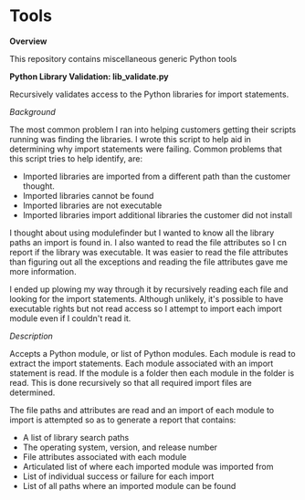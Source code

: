 # Tools

**Overview**

This repository contains miscellaneous generic Python tools

**Python Library Validation: lib_validate.py**

Recursively validates access to the Python libraries for import statements.

*Background*

The most common problem I ran into helping customers getting their scripts running was finding the libraries. I wrote
this script to help aid in determining why import statements were failing. Common problems that this script tries to
help identify, are:

* Imported libraries are imported from a different path than the customer thought.
* Imported libraries cannot be found
* Imported libraries are not executable
* Imported libraries import additional libraries the customer did not install

I thought about using modulefinder but I wanted to know all the library paths an import is found in. I also wanted to
read the file attributes so I cn report if the library was executable. It was easier to read the file attributes than
figuring out all the exceptions and reading the file attributes gave me more information.

I ended up plowing my way through it by recursively reading each file and looking for the import statements. Although
unlikely, it's possible to have executable rights but not read access so I attempt to import each import module even if
I couldn't read it.

*Description*

Accepts a Python module, or list of Python modules. Each module is read to extract the import statements. Each module
associated with an import statement is read. If the module is a folder then each module in the folder is read. This is
done recursively so that all required import files are determined.

The file paths and attributes are read and an import of each module to import is attempted so as to generate a report
that contains:

* A list of library search paths
* The operating system, version, and release number
* File attributes associated with each module
* Articulated list of where each imported module was imported from
* List of individual success or failure for each import
* List of all paths where an imported module can be found

